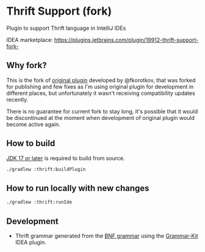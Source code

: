 # Thrift Support (fork)

Plugin to support Thrift language in IntelliJ IDEs

IDEA marketplace: https://plugins.jetbrains.com/plugin/19912-thrift-support-fork-

## Why fork?

This is the fork of [original plugin](https://github.com/fkorotkov/intellij-thrift) developed by @fkorotkov, that 
was forked for publishing and few fixes as I'm using original plugin for development in different places, 
but unfortunately it wasn't receiving compatibility updates recently.

There is no guarantee for current fork to stay long, it's possible that it would be discontinued at the moment
when development of original plugin would become active again.

## How to build

[JDK 17 or later](https://adoptium.net/) is required to build from source.

```bash
./gradlew :thrift:buildPlugin
```

## How to run locally with new changes

```bash
./gradlew :thrift:runIde
```

## Development

 - Thrift grammar generated from the [BNF grammar](./thrift/src/main/grammar/Thrift.bnf) using
the [Grammar-Kit](https://github.com/JetBrains/Grammar-Kit) IDEA plugin.
